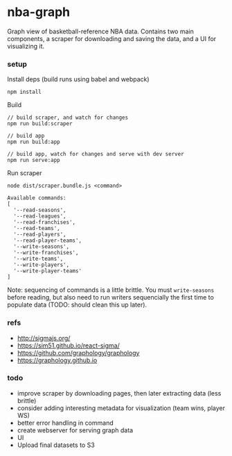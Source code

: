 # nba-graph

Graph view of basketball-reference NBA data. Contains two main components, a scraper for downloading and saving the data, and a UI for visualizing it.

### setup

Install deps (build runs using babel and webpack)

```
npm install
```

Build

```
// build scraper, and watch for changes
npm run build:scraper

// build app
npm run build:app

// build app, watch for changes and serve with dev server
npm run serve:app
```

Run scraper

```
node dist/scraper.bundle.js <command>
```

```
Available commands:
[
  '--read-seasons',
  '--read-leagues',
  '--read-franchises',
  '--read-teams',
  '--read-players',
  '--read-player-teams',
  '--write-seasons',
  '--write-franchises',
  '--write-teams',
  '--write-players',
  '--write-player-teams'
]
```

Note: sequencing of commands is a little brittle. You must `write-seasons` before reading, but also need to run writers sequencially the first time to populate data (TODO: should clean this up later).

### refs
* http://sigmajs.org/
* https://sim51.github.io/react-sigma/
* https://github.com/graphology/graphology
* https://graphology.github.io

### todo
* improve scraper by downloading pages, then later extracting data (less brittle)
* consider adding interesting metadata for visualization (team wins, player WS)
* better error handling in command
* create webserver for serving graph data
* UI
* Upload final datasets to S3
